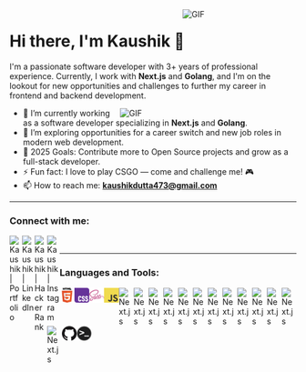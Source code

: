 <img align="right" alt="GIF" src="https://media.giphy.com/media/CcwLAV11cALh3OuEJ5/giphy.gif" width="200px">

# Hi there, I'm Kaushik 👋

I'm a passionate software developer with 3+ years of professional experience. Currently, I work with **Next.js** and **Golang**, and I'm on the lookout for new opportunities and challenges to further my career in frontend and backend development.

<img align="right" alt="GIF" src="https://media.giphy.com/media/SWoSkN6DxTszqIKEqv/giphy.gif" width="310px" />

- 🔭 I’m currently working as a software developer specializing in **Next.js** and **Golang**.
- 🤔 I’m exploring opportunities for a career switch and new job roles in modern web development.
- 🥅 2025 Goals: Contribute more to Open Source projects and grow as a full-stack developer.
- ⚡ Fun fact: I love to play CSGO — come and challenge me! 🎮
- 📫 How to reach me: **kaushikdutta473@gmail.com**

---

### Connect with me:

[<img align="left" alt="Kaushik | Portfolio" width="22px" src="https://cdn.jsdelivr.net/npm/simple-icons@v3/icons/about-dot-me.svg" />][Portfolio]
[<img align="left" alt="Kaushik | LinkedIn" width="22px" src="https://cdn.jsdelivr.net/npm/simple-icons@v3/icons/linkedin.svg" />][linkedin]
[<img align="left" alt="Kaushik | HackerRank" width="22px" src="https://cdn.jsdelivr.net/npm/simple-icons@v3/icons/hackerrank.svg" />][hackerrank]
[<img align="left" alt="Kaushik | Instagram" width="22px" src="https://cdn.jsdelivr.net/npm/simple-icons@v3/icons/instagram.svg" />][instagram]

<br />

---

### Languages and Tools:

<img align="left" alt="HTML5" width="26px" src="https://raw.githubusercontent.com/github/explore/80688e429a7d4ef2fca1e82350fe8e3517d3494d/topics/html/html.png" />
<img align="left" alt="CSS3" width="26px" src="https://raw.githubusercontent.com/github/explore/80688e429a7d4ef2fca1e82350fe8e3517d3494d/topics/css/css.png" />
<img align="left" alt="Sass" width="26px" src="https://raw.githubusercontent.com/github/explore/80688e429a7d4ef2fca1e82350fe8e3517d3494d/topics/sass/sass.png" />
<img align="left" alt="JavaScript" width="26px" src="https://raw.githubusercontent.com/github/explore/80688e429a7d4ef2fca1e82350fe8e3517d3494d/topics/javascript/javascript.png" />

<img align="left" alt="Next.js" width="26px" src="https://skillicons.dev/icons?i=nextjs" />
<img align="left" alt="Next.js" width="26px" src="https://skillicons.dev/icons?i=aws" />
<img align="left" alt="Next.js" width="26px" src="https://skillicons.dev/icons?i=babel" />
<img align="left" alt="Next.js" width="26px" src="https://skillicons.dev/icons?i=bash" />

<img align="left" alt="Next.js" width="26px" src="https://skillicons.dev/icons?i=express" />
<img align="left" alt="Next.js" width="26px" src="https://skillicons.dev/icons?i=figma" />
<img align="left" alt="Next.js" width="26px" src="https://skillicons.dev/icons?i=gitlab" />

<img align="left" alt="Next.js" width="26px" src="https://skillicons.dev/icons?i=go" />
<img align="left" alt="Next.js" width="26px" src="https://skillicons.dev/icons?i=react" />
<img align="left" alt="Next.js" width="26px" src="https://skillicons.dev/icons?i=redis" />
<img align="left" alt="Next.js" width="26px" src="https://skillicons.dev/icons?i=ts" />
<img align="left" alt="Next.js" width="26px" src="https://skillicons.dev/icons?i=git" />
<img align="left" alt="Next.js" width="26px" src="https://skillicons.dev/icons?i=mysql" />

<img align="left" alt="GitHub" width="26px" src="https://raw.githubusercontent.com/github/explore/78df643247d429f6cc873026c0622819ad797942/topics/github/github.png" />
<img align="left" alt="Terminal" width="26px" src="https://raw.githubusercontent.com/github/explore/80688e429a7d4ef2fca1e82350fe8e3517d3494d/topics/terminal/terminal.png" />

<br />
<br />

[hackerrank]: https://www.hackerrank.com/_181500373
[instagram]: https://www.instagram.com/kaushikkdutta/
[linkedin]: https://www.linkedin.com/in/master-kaushik-dutta/
[portfolio]: https://kaushikdutta.com/

